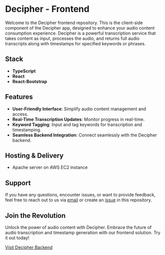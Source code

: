 # Decipher - Frontend

Welcome to the Decipher frontend repository. This is the client-side component of the Decipher app, designed to enhance your audio content consumption experience. Decipher is a powerful transcription service that takes content as input, processes the audio, and returns full audio transcripts along with timestamps for specified keywords or phrases.

## Stack

- **TypeScript**
- **React**
- **React-Bootstrap**

## Features

- **User-Friendly Interface**: Simplify audio content management and access.
- **Real-Time Transcription Updates**: Monitor progress in real-time.
- **Keyword Tagging**: Input and tag keywords for transcription and timestamping.
- **Seamless Backend Integration**: Connect seamlessly with the Decipher backend.

## Hosting & Delivery

- Apache server on AWS EC2 instance

## Support

If you have any questions, encounter issues, or want to provide feedback, feel free to reach out to us via [email](mailto:chris.noble@oceangold.ca) or create an [issue](https://github.com/christopher-noble/decipher-frontend/issues) in this repository.

## Join the Revolution

Unlock the power of audio content with Decipher. Embrace the future of audio transcription and timestamp generation with our frontend solution. Try it out today!

[Visit Decipher Backend](https://github.com/christopher-noble/decipher-backend)

